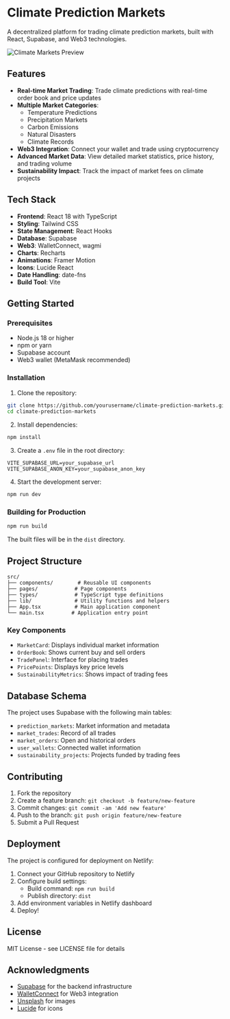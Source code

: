 # Climate Prediction Markets

A decentralized platform for trading climate prediction markets, built with React, Supabase, and Web3 technologies.

![Climate Markets Preview](https://images.unsplash.com/photo-1451187580459-43490279c0fa?auto=format&fit=crop&q=80&w=1200)

## Features

- **Real-time Market Trading**: Trade climate predictions with real-time order book and price updates
- **Multiple Market Categories**:
  - Temperature Predictions
  - Precipitation Markets
  - Carbon Emissions
  - Natural Disasters
  - Climate Records
- **Web3 Integration**: Connect your wallet and trade using cryptocurrency
- **Advanced Market Data**: View detailed market statistics, price history, and trading volume
- **Sustainability Impact**: Track the impact of market fees on climate projects

## Tech Stack

- **Frontend**: React 18 with TypeScript
- **Styling**: Tailwind CSS
- **State Management**: React Hooks
- **Database**: Supabase
- **Web3**: WalletConnect, wagmi
- **Charts**: Recharts
- **Animations**: Framer Motion
- **Icons**: Lucide React
- **Date Handling**: date-fns
- **Build Tool**: Vite

## Getting Started

### Prerequisites

- Node.js 18 or higher
- npm or yarn
- Supabase account
- Web3 wallet (MetaMask recommended)

### Installation

1. Clone the repository:
```bash
git clone https://github.com/yourusername/climate-prediction-markets.git
cd climate-prediction-markets
```

2. Install dependencies:
```bash
npm install
```

3. Create a `.env` file in the root directory:
```env
VITE_SUPABASE_URL=your_supabase_url
VITE_SUPABASE_ANON_KEY=your_supabase_anon_key
```

4. Start the development server:
```bash
npm run dev
```

### Building for Production

```bash
npm run build
```

The built files will be in the `dist` directory.

## Project Structure

```
src/
├── components/        # Reusable UI components
├── pages/            # Page components
├── types/            # TypeScript type definitions
├── lib/              # Utility functions and helpers
├── App.tsx           # Main application component
└── main.tsx         # Application entry point
```

### Key Components

- `MarketCard`: Displays individual market information
- `OrderBook`: Shows current buy and sell orders
- `TradePanel`: Interface for placing trades
- `PricePoints`: Displays key price levels
- `SustainabilityMetrics`: Shows impact of trading fees

## Database Schema

The project uses Supabase with the following main tables:

- `prediction_markets`: Market information and metadata
- `market_trades`: Record of all trades
- `market_orders`: Open and historical orders
- `user_wallets`: Connected wallet information
- `sustainability_projects`: Projects funded by trading fees

## Contributing

1. Fork the repository
2. Create a feature branch: `git checkout -b feature/new-feature`
3. Commit changes: `git commit -am 'Add new feature'`
4. Push to the branch: `git push origin feature/new-feature`
5. Submit a Pull Request

## Deployment

The project is configured for deployment on Netlify:

1. Connect your GitHub repository to Netlify
2. Configure build settings:
   - Build command: `npm run build`
   - Publish directory: `dist`
3. Add environment variables in Netlify dashboard
4. Deploy!

## License

MIT License - see LICENSE file for details

## Acknowledgments

- [Supabase](https://supabase.com/) for the backend infrastructure
- [WalletConnect](https://walletconnect.com/) for Web3 integration
- [Unsplash](https://unsplash.com/) for images
- [Lucide](https://lucide.dev/) for icons
